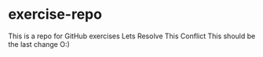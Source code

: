 # exercise-repo
This is a repo for GitHub exercises
Lets Resolve This Conflict
This should be the last change O:)